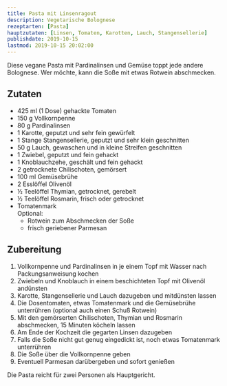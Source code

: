 ```yaml
---
title: Pasta mit Linsenragout
description: Vegetarische Bolognese
rezeptarten: [Pasta]
hauptzutaten: [Linsen, Tomaten, Karotten, Lauch, Stangensellerie]
publishdate: 2019-10-15
lastmod: 2019-10-15 20:02:00
---
```


Diese vegane Pasta mit Pardinalinsen und Gemüse toppt jede andere Bolognese. Wer möchte, kann die Soße mit etwas Rotwein abschmecken.


## Zutaten

- 425 ml (1 Dose) gehackte Tomaten
- 150 g Vollkornpenne
- 80 g Pardinalinsen
- 1 Karotte, geputzt und sehr fein gewürfelt
- 1 Stange Stangensellerie, geputzt und sehr klein geschnitten
- 50 g Lauch, gewaschen und in kleine Streifen geschnitten
- 1 Zwiebel, geputzt und fein gehackt
- 1 Knoblauchzehe, geschält und fein gehackt
- 2 getrocknete Chilischoten, gemörsert
- 100 ml Gemüsebrühe
- 2 Esslöffel Olivenöl
- ½ Teelöffel Thymian, getrocknet, gerebelt
- ½ Teelöffel Rosmarin, frisch oder getrocknet
- Tomatenmark       
Optional:
  - Rotwein zum Abschmecken der Soße
  - frisch geriebener Parmesan



## Zubereitung

1. Vollkornpenne und Pardinalinsen in je einem Topf mit Wasser nach Packungsanweisung kochen
2. Zwiebeln und Knoblauch in einem beschichteten Topf mit Olivenöl andünsten
3. Karotte, Stangensellerie und Lauch dazugeben und mitdünsten lassen
4. Die Dosentomaten, etwas Tomatenmark und die Gemüsebrühe unterrühren (optional auch einen Schuß Rotwein)
5. Mit den gemörserten Chilischoten, Thymian und Rosmarin abschmecken, 15 Minuten köcheln lassen
6. Am Ende der Kochzeit die gegarten Linsen dazugeben
7. Falls die Soße nicht gut genug eingedickt ist, noch etwas Tomatenmark unterrühren
8. Die Soße über die Vollkornpenne geben
9. Eventuell Parmesan darübergeben und sofort genießen


Die Pasta reicht für zwei Personen als Hauptgericht. 
